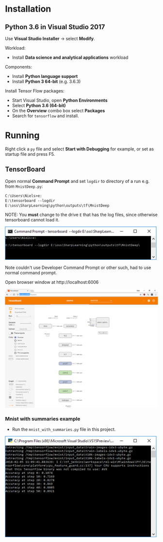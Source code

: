 # Installation

## Python 3.6 in Visual Studio 2017
Use **Visual Studio Installer** -> select **Modify**.

Workload:
 * Install **Data science and analytical applications**  workload

Components:
 * Install **Python language support**
 * Install **Python 3 64-bit** (e.g. 3.6.3)

Install Tensor Flow packages:
 * Start Visual Studio, open **Python Environments**
 * Select **Python 3.6 (64-bit)**
 * On the **Overview** combo box select **Packages**
 * Search for `tensorflow` and install.

 # Running
 Right click a `py` file and select **Start with Debugging** for example, or set as startup file and press F5.


## TensorBoard
Open normal **Command Prompt** and set `logdir` to directory of a run e.g. from `MnistDeep.py`:

```
C:\Users\Niels>e:
E:\tensorboard --logdir E:\oss\SharpLearning\python\outputs\tf\MnistDeep
```
NOTE: You **must** change to the drive `E` that has the log files, 
since otherwise tensorboard cannot load it.

![Tensorboard Command Prompt](tensorboard-command-prompt.png)

Note couldn't use Developer Command Prompt or other such, had to use normal command prompt.

Open browser window at http://localhost:6006

![Tensorboard](tensorboard.png)

### Mnist with summaries example
* Run the `mnist_with_summaries.py` file in this project.

![Mnist With Summaries Run](mnist-with-summaries-run.png)